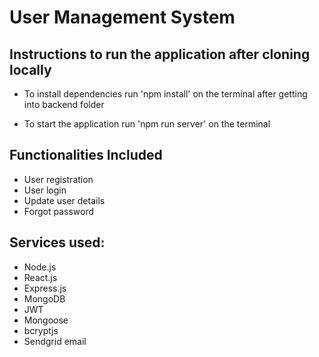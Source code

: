 # User Management System

## Instructions to run the application after cloning locally

- To install dependencies run 'npm install' on the terminal after getting into backend folder

- To start the application run 'npm run server' on the terminal

## Functionalities Included

- User registration
- User login
- Update user details
- Forgot password

## Services used:

- Node.js
- React.js
- Express.js
- MongoDB
- JWT
- Mongoose
- bcryptjs
- Sendgrid email
